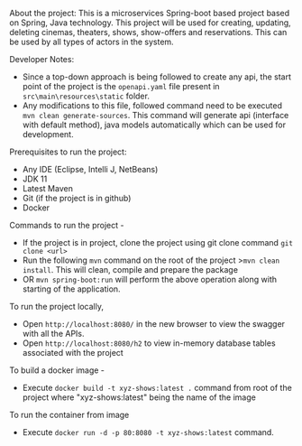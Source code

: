 About the project:
This is a microservices Spring-boot based project based on Spring, Java technology. This project will be used for creating, updating, deleting cinemas, theaters, shows, show-offers and reservations. This can be used by all types of actors in the system. 

Developer Notes:
- Since a top-down approach is being followed to create any api, the start point of the project is the `openapi.yaml` file present in `src\main\resources\static` folder. 
- Any modifications to this file, followed command need to be executed `mvn clean generate-sources`. This command will generate api (interface with default method), java models automatically which can be used for development.


Prerequisites to run the project:
- Any IDE (Eclipse, Intelli J, NetBeans)
- JDK 11
- Latest Maven
- Git (if the project is in github)
- Docker

Commands to run the project - 
- If the project is in project, clone the project using git clone command `git clone <url>`
- Run the following `mvn` command on the root of the project >`mvn clean install`. This will clean, compile and prepare the package
- OR `mvn spring-boot:run` will perform the above operation along with starting of the application.

To run the project locally, 
- Open `http://localhost:8080/` in the new browser to view the swagger with all the APIs.
- Open `http://localhost:8080/h2` to view in-memory database tables associated with the project

To build a docker image - 
- Execute `docker build -t xyz-shows:latest .` command from root of the project where "xyz-shows:latest" being the name of the image

To run the container from image
- Execute `docker run -d -p 80:8080 -t xyz-shows:latest` command.

